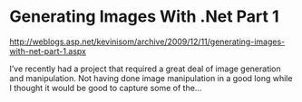 <!--
id: 278611381
link: http://kevinisom.info/post/278611381/generating-images-with-net-part-1
slug: generating-images-with-net-part-1
date: Fri Dec 11 2009 19:20:55 GMT+1300 (NZDT)
raw: {"blog_name":"kevinisom","id":278611381,"post_url":"http://kevinisom.info/post/278611381/generating-images-with-net-part-1","slug":"generating-images-with-net-part-1","type":"link","date":"2009-12-11 06:20:55 GMT","timestamp":1260512455,"state":"published","format":"html","reblog_key":"EVuk8b9g","tags":[],"short_url":"http://tmblr.co/Zw68YyGcqMr","highlighted":[],"feed_item":"http://weblogs.asp.net/kevinisom/archive/2009/12/11/generating-images-with-net-part-1.aspx","from_feed_id":"650233","note_count":0,"title":"Generating Images With .Net Part 1","url":"http://weblogs.asp.net/kevinisom/archive/2009/12/11/generating-images-with-net-part-1.aspx","description":"<p>I’ve recently had a project that required a great deal of image generation and manipulation. Not having done image manipulation in a good long while I thought it would be good to capture some of the&#8230;</p>"}
publish: 2009-12-011
tags: 
title: Generating Images With .Net Part 1
-->


Generating Images With .Net Part 1
==================================

<http://weblogs.asp.net/kevinisom/archive/2009/12/11/generating-images-with-net-part-1.aspx>

I’ve recently had a project that required a great deal of image
generation and manipulation. Not having done image manipulation in a
good long while I thought it would be good to capture some of the…


